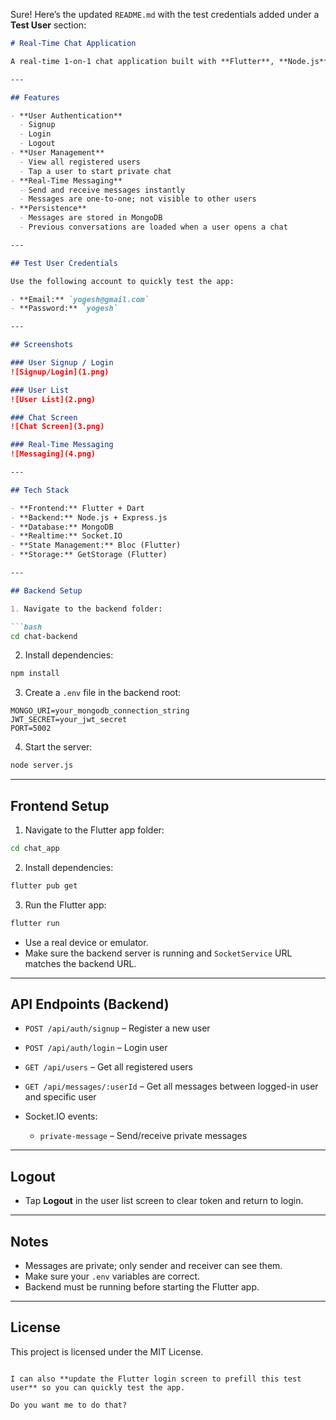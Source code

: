 Sure! Here’s the updated `README.md` with the test credentials added under a **Test User** section:

````markdown
# Real-Time Chat Application

A real-time 1-on-1 chat application built with **Flutter**, **Node.js**, **MongoDB**, and **Socket.IO**. Users can register, login, view all registered users, and chat privately. Each chat is private and not visible to other users.

---

## Features

- **User Authentication**
  - Signup
  - Login
  - Logout
- **User Management**
  - View all registered users
  - Tap a user to start private chat
- **Real-Time Messaging**
  - Send and receive messages instantly
  - Messages are one-to-one; not visible to other users
- **Persistence**
  - Messages are stored in MongoDB
  - Previous conversations are loaded when a user opens a chat

---

## Test User Credentials

Use the following account to quickly test the app:

- **Email:** `yogesh@gmail.com`  
- **Password:** `yogesh`

---

## Screenshots

### User Signup / Login
![Signup/Login](1.png)

### User List
![User List](2.png)

### Chat Screen
![Chat Screen](3.png)

### Real-Time Messaging
![Messaging](4.png)

---

## Tech Stack

- **Frontend:** Flutter + Dart
- **Backend:** Node.js + Express.js
- **Database:** MongoDB
- **Realtime:** Socket.IO
- **State Management:** Bloc (Flutter)
- **Storage:** GetStorage (Flutter)

---

## Backend Setup

1. Navigate to the backend folder:

```bash
cd chat-backend
````

2. Install dependencies:

```bash
npm install
```

3. Create a `.env` file in the backend root:

```env
MONGO_URI=your_mongodb_connection_string
JWT_SECRET=your_jwt_secret
PORT=5002
```

4. Start the server:

```bash
node server.js
```

---

## Frontend Setup

1. Navigate to the Flutter app folder:

```bash
cd chat_app
```

2. Install dependencies:

```bash
flutter pub get
```

3. Run the Flutter app:

```bash
flutter run
```

* Use a real device or emulator.
* Make sure the backend server is running and `SocketService` URL matches the backend URL.

---

## API Endpoints (Backend)

* `POST /api/auth/signup` – Register a new user
* `POST /api/auth/login` – Login user
* `GET /api/users` – Get all registered users
* `GET /api/messages/:userId` – Get all messages between logged-in user and specific user
* Socket.IO events:

  * `private-message` – Send/receive private messages

---

## Logout

* Tap **Logout** in the user list screen to clear token and return to login.

---

## Notes

* Messages are private; only sender and receiver can see them.
* Make sure your `.env` variables are correct.
* Backend must be running before starting the Flutter app.

---

## License

This project is licensed under the MIT License.

```

I can also **update the Flutter login screen to prefill this test user** so you can quickly test the app.  

Do you want me to do that?
```
